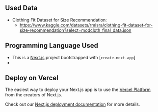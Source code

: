## Used Data
- Clothing Fit Dataset for Size Recommendation: 
  - https://www.kaggle.com/datasets/rmisra/clothing-fit-dataset-for-size-recommendation?select=modcloth_final_data.json

## Programming Language Used
- This is a [Next.js](https://nextjs.org/) project bootstrapped with [`create-next-app`]
- 

## Deploy on Vercel

The easiest way to deploy your Next.js app is to use the [Vercel Platform](https://vercel.com/new?utm_medium=default-template&filter=next.js&utm_source=create-next-app&utm_campaign=create-next-app-readme) from the creators of Next.js.

Check out our [Next.js deployment documentation](https://nextjs.org/docs/deployment) for more details.
